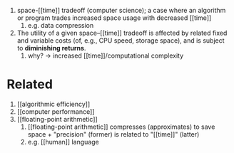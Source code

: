 1. space-[[time]] tradeoff (computer science); a case where an algorithm or program trades increased space usage with decreased [[time]]
	1. e.g. data compression
2. The utility of a given space–[[time]] tradeoff is affected by related fixed and variable costs (of, e.g., CPU speed, storage space), and is subject to **diminishing returns**.
	1. why? → increased [[time]]/computational complexity

# Related
1. [[algorithmic efficiency]]
2. [[computer performance]]
3. [[floating-point arithmetic]]
	1. [[floating-point arithmetic]] compresses (approximates) to save space + "precision" (former) is related to "[[time]]" (latter)
	2. e.g. [[human]] language